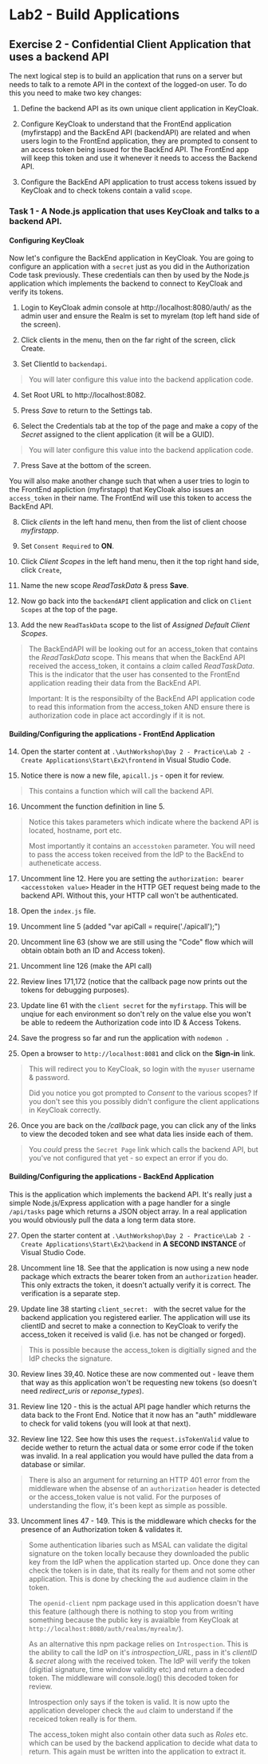 # Lab2 - Build Applications

## Exercise 2 - Confidential Client Application that uses a backend API
The next logical step is to build an application that runs on a server but needs to talk to a remote API in the context of the logged-on user. To do this you need to make two key changes:

1. Define the backend API as its own unique client application in KeyCloak.

2. Configure KeyCloak to understand that the FrontEnd application (myfirstapp) and the BackEnd API (backendAPI) are related and when users login to the FrontEnd application, they are prompted to consent to an access token being issued for the BackEnd API. The FrontEnd app will keep this token and use it whenever it needs to access the Backend API.

3. Configure the BackEnd API application to trust access tokens issued by KeyCloak and to check tokens contain a valid `scope`.

### Task 1 - A Node.js application that uses KeyCloak and talks to a backend API.

#### Configuring KeyCloak
Now let's configure the BackEnd application in KeyCloak. You are going to configure an application with a `secret` just as you did in the Authorization Code task previously. These credentials can then by used by the Node.js application which implements the backend to connect to KeyCloak and verify its tokens.

1. Login to KeyCloak admin console at http://localhost:8080/auth/ as the admin user and ensure the Realm is set to myrelam (top left hand side of the screen).

2. Click clients in the menu, then on the far right of the screen, click Create.

3. Set ClientId to `backendapi`.
> You will later configure this value into the backend application code.

4. Set Root URL to http://localhost:8082.

5. Press *Save* to return to the Settings tab.

6. Select the Credentials tab at the top of the page and make a copy of the *Secret* assigned to the client application (it will be a GUID).
> You will later configure this value into the backend application code.

7. Press Save at the bottom of the screen.

You will also make another change such that when a user tries to login to the FrontEnd appliction (myfirstapp) that KeyCloak also issues an `access_token` in their name. The FrontEnd will use this token to access the BackEnd API.

8. Click *clients* in the left hand menu, then from the list of client choose *myfirstapp*.

9. Set `Consent Required` to **ON**.

10. Click *Client Scopes* in the left hand menu, then it the top right hand side, click `Create`,

11. Name the new scope *ReadTaskData* & press **Save**.

12. Now go back into the `backendAPI` client application and click on `Client Scopes` at the top of the page.

13. Add the new `ReadTaskData` scope to the list of *Assigned Default Client Scopes*.
> The BackEndAPI will be looking out for an access_token that contains the *ReadTaskData* scope. This means that when the BackEnd API received the access_token, it contains a *claim* called *ReadTaskData*. This is the indicator that the user has consented to the FrontEnd application reading their data from the BackEnd API.
>
> Important: It is the responsibilty of the BackEnd API application code to read this information from the access_token AND ensure there is authorization code in place act accordingly if it is not.

#### Building/Configuring the applications - FrontEnd Application

14. Open the starter content at `.\AuthWorkshop\Day 2 - Practice\Lab 2 - Create Applications\Start\Ex2\frontend` in Visual Studio Code.

15. Notice there is now a new file, `apicall.js` - open it for review.
> This contains a function which will call the backend API.

16. Uncomment the function definition in line 5.
> Notice this takes parameters which indicate where the backend API is located, hostname, port etc.
>
> Most importantly it contains an `accesstoken` parameter. You will need to pass the access token received from the IdP to the BackEnd to autheneticate access.

17. Uncomment line 12. Here you are setting the `authorization: bearer <accesstoken value>` Header in the HTTP GET request being made to the backend API. Without this, your HTTP call won't be authenticated.

18. Open the `index.js` file.

19. Uncomment line 5 (added "var apiCall = require('./apicall');")

20. Uncomment line 63 (show we are still using the "Code" flow which will obtain obtain both an ID and Access token).

21. Uncomment line 126 (make the API call)

22. Review lines 171,172 (notice that the callback page now prints out the tokens for debugging purposes).

23. Update line 61 with the `client secret` for the `myfirstapp`. This will be unqiue for each environment so don't rely on the value else you won't be able to redeem the Authorization code into ID & Access Tokens.

24. Save the progress so far and run the application with `nodemon .`

25. Open a browser to `http://localhost:8081` and click on the **Sign-in** link.
> This will redirect you to KeyCloak, so login with the `myuser` username & password.
>
> Did you notice you got prompted to *Consent* to the various scopes? If you don't see this you possibly didn't configure the client applications in KeyCloak correctly.
>

26. Once you are back on the */callback* page, you can click any of the links to view the decoded token and see what data lies inside each of them.
> You *could* press the `Secret Page` link which calls the backend API, but you've not configured that yet - so expect an error if you do.

#### Building/Configuring the applications - BackEnd Application
This is the application which implements the backend API. It's really just a simple Node.js/Express application with a page handler for a single `/api/tasks` page which returns a JSON object array. In a real application you would obviously pull the data a long term data store.

27. Open the starter content at `.\AuthWorkshop\Day 2 - Practice\Lab 2 - Create Applications\Start\Ex2\backend` in **A SECOND INSTANCE** of Visual Studio Code.

28. Uncomment line 18. See that the application is now using a new node package which extracts the bearer token from an `authorization` header. This only extracts the token, it doesn't actually verify it is correct. The verification is a separate step.

29. Update line 38 starting `client_secret: ` with the secret value for the backend application you registered earlier. The application will use its clientID and secret to make a connection to KeyCloak to verify the access_token it received is valid (i.e. has not be changed or forged).
> This is possible because the access_token is digitially signed and the IdP checks the signature.

30. Review lines 39,40. Notice these are now commented out - leave them that way as this application won't be requesting new tokens (so doesn't need *redirect_uris* or *reponse_types*).

31. Review line 120 - this is the actual API page handler which returns the data back to the Front End. Notice that it now has an "auth" middleware to check for valid tokens (you will look at that next).

32. Review line 122. See how this uses the `request.isTokenValid` value to decide wether to return the actual data or some error code if the token was invalid. In a real application you would have pulled the data from a database or similar.
> There is also an argument for returning an HTTP 401 error from the middleware when the absense of an `authorization` header is detected or the access_token value is not valid. For the purposes of understanding the flow, it's been kept as simple as possible.

33. Uncomment lines 47 - 149. This is the middleware which checks for the presence of an Authorization token & validates it.
> Some authentication libaries such as MSAL can validate the digital signature on the token locally because they downloaded the public key from the IdP when the application started up. Once done they can check the token is in date, that its really for them and not some other application. This is done by checking the `aud` audience claim in the token.
>
> The `openid-client` npm package used in this application doesn't have this feature (although there is nothing to stop you from writing something because the public key is avaialble from KeyCloak at `http://localhost:8080/auth/realms/myrealm/`).
>
> As an alternative this npm package relies on `Introspection`. This is the ability to call the IdP on it's *introspection_URL*, pass in it's *clientID* & *secret* along with the received token. The IdP will verify the token (digitial signature, time window validity etc) and return a decoded token. The middleware will console.log() this decoded token for review.
>
> Introspection only says if the token is valid. It is now upto the application developer check the `aud` claim to understand if the receiced token really is for them.
>
> The access_token might also contain other data such as *Roles* etc. which can be used by the backend application to decide what data to return. This again must be written into the application to extract it.
